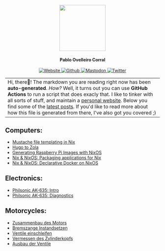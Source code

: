 
<p align="center">
  <img height="150" src="https://imgur.com/3carGSE.png">
</p>
<h4 align="center">Pablo Ovelleiro Corral</h4>

<p align="center">
	<a href="https://pablo.tools" target="_blank">
		<img src="https://img.shields.io/static/v1?label=web&message=pablo.tools&color=blue&style=for-the-badge" alt="Website">
	</a>
	<a href="https://github.com/pinpox" target="_blank">
		<img src="https://img.shields.io/github/followers/pinpox?label=Github&style=for-the-badge&color=blue" alt="Github">
	</a>
	<a href="https://chaos.social/web/accounts/227899" target="_blank">
		<img src="https://img.shields.io/mastodon/follow/227899?domain=https%3A%2F%2Fchaos.social&style=for-the-badge&color=blue&label=mastodon" alt="Mastodon">
	</a>
	<a href="https://twitter.com/pinp0x" target="_blank">
		<img src="https://img.shields.io/twitter/follow/pinp0x?color=blue&style=for-the-badge&label=twitter" alt="Twitter">
	</a>
</p>

<table>
	<tr>
		<td>
			Hi, there👋! The markdown you are reading right now has been
			<b>auto-generated</b>. <i>How?</i> Well, it turns out you can use
				<b>GitHub Actions</b> to run a script that does exacly that. I
				like to tinker with all sorts of stuff, and maintain a <a
					href="https://pablo.tools" target="_blank">personal
					website</a>. Below you find some of the <a
				href="https://pablo.tools" target="_blank">latest posts</a>.
			If you'd like to read more about how this file is generated from
			there, I've also got you covered ;)
		</td>
	</tr>
</table>


## Computers:
- [Mustache file templating in Nix](https://pablo.tools/blog/computers/nix-mustache-templates/)
- [Hugo to Zola](https://pablo.tools/blog/computers/blog-to-zola/)
- [Generating Raspberry Pi Images with NixOS](https://pablo.tools/blog/computers/nixos-generate-raspberry-images/)
- [Nix & NixOS: Packaging applications for Nix](https://pablo.tools/blog/computers/packaging-for-nix/)
- [Nix & NixOS: Declarative Docker on NixOS](https://pablo.tools/blog/computers/declarative-docker-on-nixos/)


## Electronics:
- [Philsonic AK-635: Intro](https://pablo.tools/blog/electronics/philsonic-ak-635-part-1/)
- [Philsonic AK-635: Diagnostics](https://pablo.tools/blog/electronics/philsonic-ak-635-part-2/)


## Motorcycles:
- [Zusammenbau des Motors](https://pablo.tools/blog/motorcycles/r100gs-motor-zusammenbau/)
- [Bremszange Instandsetzen](https://pablo.tools/blog/motorcycles/bremszange/)
- [Ventile einschleifen](https://pablo.tools/blog/motorcycles/r100gs-ventile-einschleifen/)
- [Vermessen des Zylinderkopfs](https://pablo.tools/blog/motorcycles/r100gs-zylinder-vermessen/)
- [Ausbau der Ventile](https://pablo.tools/blog/motorcycles/r100gs-ausbau-ventile/)


